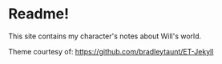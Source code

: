 # Readme!

This site contains my character's notes about Will's world.

Theme courtesy of:
https://github.com/bradleytaunt/ET-Jekyll